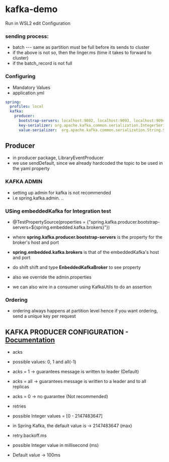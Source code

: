 # kafka-demo
Run in WSL2 
edit Configuration

### sending process:

- batch --- same as partition must be full before its sends to cluster
- if the above is not so, then the linger.ms (time it takes to forward to cluster)
- if the batch_record is not full

### Configuring
- Mandatory Values
- application.yml
```yaml
spring:
  profiles: local
  kafka:
    producer:
      bootstrap-servers: localhost:9092, localhost:9093, localhost:9094    #(Broker address)
      key-serializer: org.apache.kafka.common.serialization.IntegerSerializer
      value-serializer:  org.apache.kafka.common.serialization.String.Serializer
```

## Producer
- in producer package, LibraryEventProducer
- we use sendDefault, since we already hardcoded the topic to be used in the yaml property


### KAFKA ADMIN
- setting up admin for kafka is not recommended
- i.e spring.kafka.admin. ..

### USing embeddedKafka for Integration test
- @TestPropertySource(properties = {"spring.kafka.producer.bootstrap-servers=${spring.embedded.kafka.brokers}"})
- where **spring.kafka.producer.bootstrap-servers** is the property for the broker's host and port
- **spring.embedded.kafka.brokers** is that of the  embeddedKafka's host and port
- do shift shift and type **EnbeddedKafkaBroker** to see property

- also we override the admin.properties

- we can also wire in a consumer using KafkaUtils to do an assertion

### Ordering
- ordering always happens at partition level hence if you want ordering, send a unique key per request


## KAFKA PRODUCER CONFIGURATION - [Documentation](https://kafka.apache.org/documentation/#producerconfigs)
- acks
- possible values: 0, 1 and all(-1)
- acks = 1 -> guarantees message is written to leader (Default)
- acks = all -> guarantees message is written to a leader and to all replicas
- acks = 0 -> no guarantee (Not recommended)

- retries
- possible Integer values = [0 - 2147483647]
- in Spring Kafka, the default value is -> 2147483647 (max)

- retry.backoff.ms
- possible Integer value in millisecond (ms)
- Default value -> 100ms